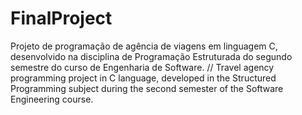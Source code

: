 # FinalProject

Projeto de programação de agência de viagens
em linguagem C, desenvolvido na disciplina de Programação Estruturada do segundo semestre do curso de Engenharia de Software.
//
Travel agency programming project
in C language, developed in the Structured Programming subject during the second semester of the Software Engineering course.
